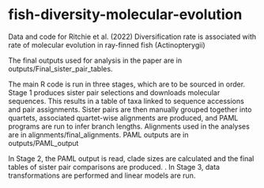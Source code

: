 # fish-diversity-molecular-evolution
Data and code for Ritchie et al. (2022) Diversification rate is associated with rate of molecular evolution in ray-finned fish (Actinopterygii)

The final outputs used for analysis in the paper are in outputs/Final_sister_pair_tables.

The main R code is run in three stages, which are to be sourced in order. Stage 1 produces sister pair selections and downloads molecular sequences. This results in a table of taxa linked to sequence accessions and pair assignments. Sister pairs are then manually grouped together into quartets, associated quartet-wise alignments are produced, and PAML programs are run to infer branch lengths. Alignments used in the analyses are in alignments/final_alignments. PAML outputs are in outputs/PAML_output

In Stage 2, the PAML output is read, clade sizes are calculated and the final tables of sister pair comparisons are produced. 
.
In Stage 3, data transformations are performed and linear models are run.
